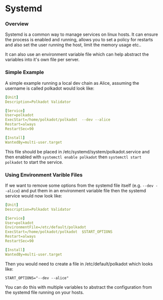 Systemd
===============

### Overview

Systemd is a common way to manage services on linux hosts. It can ensure the process is enabled and running, allows you to set a policy for restarts and also set the user running the host, limit the memory usage etc..

It can also use an environment variable file which can help abstract the variables into it's own file per server.

### Simple Example

A simple example running a local dev chain as Alice, assuming the username is called polkadot would look like:

```yaml
[Unit]
Description=Polkadot Validator

[Service]
User=polkadot
ExecStart=/home/polkadot/polkadot  --dev --alice
Restart=always
RestartSec=90

[Install]
WantedBy=multi-user.target
```

This file should be placed in /etc/systemd/system/polkadot.service and then enabled with `systemctl enable polkadot` then `systemctl start polkadot` to start the service.

### Using Environment Varible Files

If we want to remove some options from the systemd file itself (e.g. `--dev --alice`) and put them in an environment variable file then the systemd service would now look like:

```yaml
[Unit]
Description=Polkadot Validator

[Service]
User=polkadot
EnvironmentFile=/etc/default/polkadot
ExecStart=/home/polkadot/polkadot  $START_OPTIONS
Restart=always
RestartSec=90

[Install]
WantedBy=multi-user.target
```

Then you would need to create a file in /etc/default/polkadot which looks like:

```
START_OPTIONS="--dev --alice"
```

You can do this with multiple variables to abstract the configuration from the systemd file running on your hosts.
